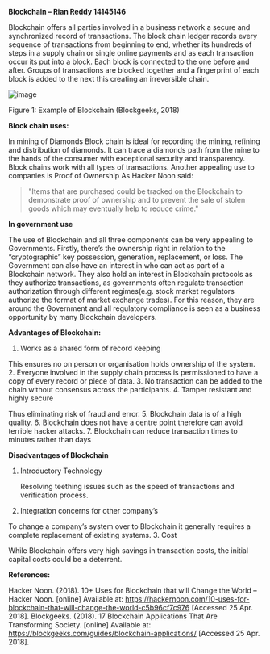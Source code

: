 **Blockchain – Rian Reddy 14145146**

Blockchain offers all parties involved in a business network a secure and synchronized record of transactions. The block chain ledger records every sequence of transactions from beginning to end, whether its hundreds of steps in a supply chain or single online payments and as each transaction occur its put into a block. 
Each block is connected to the one before and after. Groups of transactions are blocked together and a fingerprint of each block is added to the next this creating an irreversible chain.

 ![image](https://user-images.githubusercontent.com/35773710/39269880-095b62ee-48cc-11e8-9aa0-896909df4e90.png)

Figure 1: Example of Blockchain (Blockgeeks, 2018)

**Block chain uses:**

In mining of Diamonds
Block chain is ideal for recording the mining, refining and distribution of diamonds. It can trace a diamonds path from the mine to the hands of the consumer with exceptional security and transparency. Block chains work with all types of transactions.
Another appealing use to companies is Proof of Ownership
As Hacker Noon said:
>"Items that are purchased could be tracked on the Blockchain to demonstrate proof of ownership and to prevent the sale of stolen goods which may eventually help to reduce crime."

**In government use**

The use of Blockchain and all three components can be very appealing to Governments. Firstly, there’s the ownership right in relation to the “cryptographic” key possession, generation, replacement, or loss. The Government can also have an interest in who can act as part of a Blockchain network. They also hold an interest in Blockchain protocols as they authorize transactions, as governments often regulate transaction authorization through different regimes(e.g. stock market regulators authorize the format of market exchange trades). For this reason, they are around the Government and all regulatory compliance is seen as a business opportunity by many Blockchain developers.

**Advantages of Blockchain:**

1.  Works as a shared form of record keeping

This ensures no on person or organisation holds ownership of the system.
2.	Everyone involved in the supply chain process is permissioned to have a copy of every record or piece of data.
3.	No transaction can be added to the chain without consensus across the participants.
4.	Tamper resistant and highly secure

Thus eliminating risk of fraud and error.
5.	Blockchain data is of a high quality.
6.	Blockchain does not have a centre point therefore can avoid terrible hacker attacks.
7.	Blockchain can reduce transaction times to minutes rather than days

**Disadvantages of Blockchain**

1.	Introductory Technology

	Resolving teething issues such as the speed of transactions and verification process.
2.	Integration concerns for other company’s

To change a company’s system over to Blockchain it generally requires a complete replacement of existing systems.
3.	Cost

While Blockchain offers very high savings in transaction costs, the initial capital costs could be a deterrent.

**References:**

Hacker Noon. (2018). 10+ Uses for Blockchain that will Change the World – Hacker Noon. [online] Available at: https://hackernoon.com/10-uses-for-blockchain-that-will-change-the-world-c5b96cf7c976 [Accessed 25 Apr. 2018].
Blockgeeks. (2018). 17 Blockchain Applications That Are Transforming Society. [online] Available at: https://blockgeeks.com/guides/blockchain-applications/ [Accessed 25 Apr. 2018].

